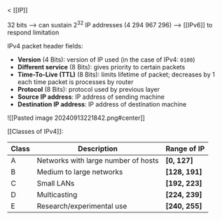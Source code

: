 < [[IP]]

32 bits
--> can sustain $2^{32}$ IP addresses (4 294 967 296)
--> [[IPv6]] to respond limitation

IPv4 packet header fields:

- **Version** (4 Bits): version of IP used (in the case of IPv4: `0100`)
- **Different service** (8 Bits): gives priority to certain packets
- **Time-To-Live (TTL)** (8 Bits): limits lifetime of packet; decreases by 1 each time packet is processes by router
- **Protocol** (8 Bits): protocol used by previous layer
- **Source IP address**: IP address of sending machine
- **Destination IP address**: IP address of destination machine

![[Pasted image 20240913221842.png#center]]

[[Classes of IPv4]]: 

| Class | Description                         | Range of IP     |
| ----- | ----------------------------------- | --------------- |
| A     | Networks with large number of hosts | **\[0, 127]**   |
| B     | Medium to large networks            | **\[128, 191]** |
| C     | Small LANs                          | **\[192, 223]** |
| D     | Multicasting                        | **\[224, 239]** |
| E     | Research/experimental use           | **\[240, 255]** |


